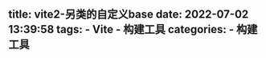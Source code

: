 title: vite2-另类的自定义base
date: 2022-07-02 13:39:58
tags:
    - Vite
    - 构建工具
categories:
    - 构建工具
---
